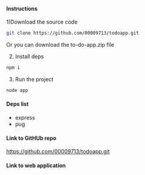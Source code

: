 #### Instructions
1)Download the source code

```bash
git clone https://github.com/00009713/todoapp.git
```
Or you can download the to-do-app.zip file

2) Install deps
```bash
npm i 
```
3) Run the project
```bash
node app
```
#### Deps list
- express
- pug

#### Link to GitHUb repo 

https://github.com/00009713/todoapp.git

#### Link to web application

